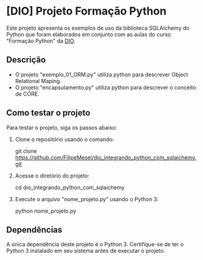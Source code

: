 # [DIO] Projeto Formação Python

Este projeto apresenta os exemplos de uso da biblioteca SQLAIchemy do Python que foram elaborados em conjunto com as aulas do curso "Formação Python" da [DIO](https://www.dio.me/bootcamp/primeiros-passos-em-tecnologia).

## Descrição

 - O projeto "exemplo_01_ORM.py" utiliza python para descrever Object Relational Maping.
 - O projeto "encapsulamento.py" utiliza python para descrever o conceito de CORE.

## Como testar o projeto

Para testar o projeto, siga os passos abaixo:

1. Clone o repositório usando o comando:

    git clone https://github.com/FilipeMesel/dio_integrando_python_com_sqlaichemy.git


2. Acesse o diretório do projeto:

    cd dio_integrando_python_com_sqlaichemy

3. Execute o arquivo "nome_projeto.py" usando o Python 3:

    python nome_projeto.py

## Dependências

A única dependência deste projeto é o Python 3. Certifique-se de ter o Python 3 instalado em seu sistema antes de executar o projeto.


